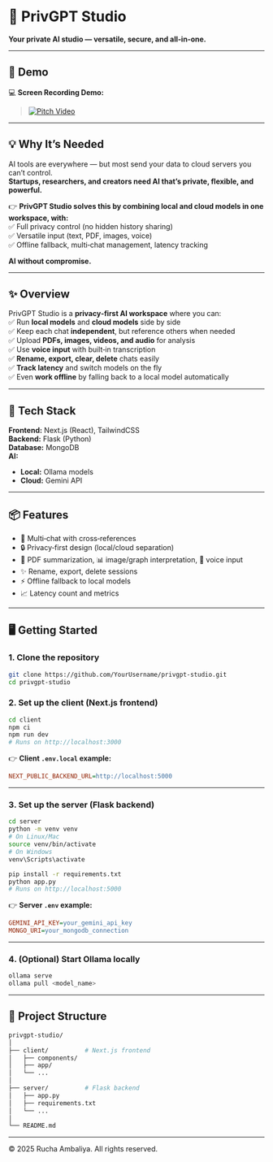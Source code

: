 # 🚀 PrivGPT Studio  
**Your private AI studio — versatile, secure, and all‑in‑one.**

---

## 🎥 Demo
<!-- 🔗 **Pitch Video:** [Add your pitch video link]   -->
💻 **Screen Recording Demo:**
> [![Pitch Video](https://img.youtube.com/vi/your_video_id/0.jpg)](https://youtu.be/O3J9IdBCyEE)  


---

## 💡 Why It’s Needed
AI tools are everywhere — but most send your data to cloud servers you can’t control.  
**Startups, researchers, and creators need AI that’s private, flexible, and powerful.**

👉 **PrivGPT Studio solves this by combining local and cloud models in one workspace, with:**  
✅ Full privacy control (no hidden history sharing)  
✅ Versatile input (text, PDF, images, voice)  
✅ Offline fallback, multi‑chat management, latency tracking  

**AI without compromise.**

---

## ✨ Overview
PrivGPT Studio is a **privacy‑first AI workspace** where you can:  
✅ Run **local models** and **cloud models** side by side  
✅ Keep each chat **independent**, but reference others when needed  
✅ Upload **PDFs, images, videos, and audio** for analysis  
✅ Use **voice input** with built‑in transcription  
✅ **Rename, export, clear, delete** chats easily  
✅ **Track latency** and switch models on the fly  
✅ Even **work offline** by falling back to a local model automatically  

---

## 🔧 Tech Stack
**Frontend:** Next.js (React), TailwindCSS  
**Backend:** Flask (Python)  
**Database:** MongoDB  
**AI:**  
- **Local:** Ollama models  
- **Cloud:** Gemini API  

---

## 📦 Features
- 🧠 Multi‑chat with cross‑references  
- 🔒 Privacy‑first design (local/cloud separation)  
- 📄 PDF summarization, 📊 image/graph interpretation, 🎤 voice input  
- ✨ Rename, export, delete sessions  
- ⚡ Offline fallback to local models  
- 📈 Latency count and metrics  

---

## 🖥️ Getting Started

### 1.  Clone the repository
```bash
git clone https://github.com/YourUsername/privgpt-studio.git
cd privgpt-studio
```

### 2️. Set up the client (Next.js frontend)
```bash
cd client
npm ci
npm run dev
# Runs on http://localhost:3000
```

👉 **Client `.env.local` example:**
```ini
NEXT_PUBLIC_BACKEND_URL=http://localhost:5000
```

---

### 3️. Set up the server (Flask backend)
```bash
cd server
python -m venv venv
# On Linux/Mac
source venv/bin/activate
# On Windows
venv\Scripts\activate

pip install -r requirements.txt
python app.py
# Runs on http://localhost:5000
```

👉 **Server `.env` example:**
```ini
GEMINI_API_KEY=your_gemini_api_key
MONGO_URI=your_mongodb_connection
```

---

### 4️. (Optional) Start Ollama locally
```bash
ollama serve
ollama pull <model_name>
```

---

## 📂 Project Structure
```bash
privgpt-studio/
│
├── client/          # Next.js frontend
│   ├── components/
│   ├── app/
│   └── ...
│
├── server/          # Flask backend
│   ├── app.py
│   ├── requirements.txt
│   └── ...
│
└── README.md
```

---
© 2025 Rucha Ambaliya. All rights reserved.
